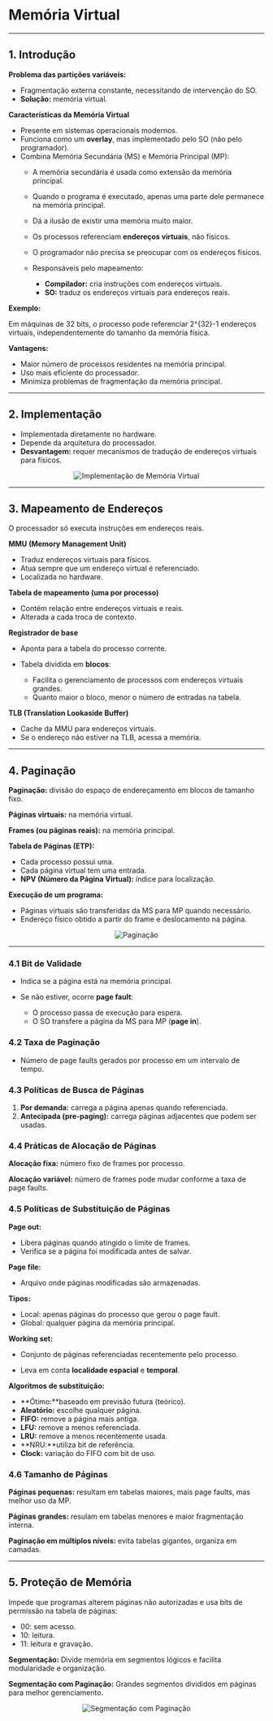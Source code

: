 # Memória Virtual

---

## 1. Introdução

**Problema das partições variáveis:**

  * Fragmentação externa constante, necessitando de intervenção do SO.
* **Solução:** memória virtual.

**Características da Memória Virtual**

- Presente em sistemas operacionais modernos.
- Funciona como um **overlay**, mas implementado pelo SO (não pelo programador).
- Combina Memória Secundária (MS) e Memória Principal (MP):
    - A memória secundária é usada como extensão da memória principal.
    - Quando o programa é executado, apenas uma parte dele permanece na memória principal.
    -  Dá a ilusão de existir uma memória muito maior.
    - Os processos referenciam **endereços virtuais**, não físicos.

    - O programador não precisa se preocupar com os endereços físicos.
    - Responsáveis pelo mapeamento:

        - **Compilador:** cria instruções com endereços virtuais.
        - **SO:** traduz os endereços virtuais para endereços reais.

**Exemplo:**

Em máquinas de 32 bits, o processo pode referenciar 2^{32}-1 endereços virtuais, independentemente do tamanho da memória física.

**Vantagens:**

  * Maior número de processos residentes na memória principal.
  * Uso mais eficiente do processador.
  * Minimiza problemas de fragmentação da memória principal.

---

## 2. Implementação

* Implementada diretamente no hardware.
* Depende da arquitetura do processador.
* **Desvantagem:** requer mecanismos de tradução de endereços virtuais para físicos.

<p align="center">
  <img src="../../../assets/pngs/25.png" alt="Implementação de Memória Virtual">
</p>

---

## 3. Mapeamento de Endereços

O processador só executa instruções em endereços reais.

**MMU (Memory Management Unit)**

  * Traduz endereços virtuais para físicos.
  * Atua sempre que um endereço virtual é referenciado.
  * Localizada no hardware.

**Tabela de mapeamento (uma por processo)**

  * Contém relação entre endereços virtuais e reais.
  * Alterada a cada troca de contexto.

**Registrador de base**

  * Aponta para a tabela do processo corrente.
* Tabela dividida em **blocos**:

  * Facilita o gerenciamento de processos com endereços virtuais grandes.
  * Quanto maior o bloco, menor o número de entradas na tabela.

**TLB (Translation Lookaside Buffer)**

  * Cache da MMU para endereços virtuais.
  * Se o endereço não estiver na TLB, acessa a memória.

---

## 4. Paginação

**Paginação:** divisão do espaço de endereçamento em blocos de tamanho fixo.

**Páginas virtuais:** na memória virtual.

**Frames (ou páginas reais):** na memória principal.

**Tabela de Páginas (ETP):**

  * Cada processo possui uma.
  * Cada página virtual tem uma entrada.
  * **NPV (Número da Página Virtual):** índice para localização.

**Execução de um programa:**

  * Páginas virtuais são transferidas da MS para MP quando necessário.
  * Endereço físico obtido a partir do frame e deslocamento na página.

<p align="center">
  <img src="../../../assets/pngs/26.png" alt="Paginação">
</p>

---

### 4.1 Bit de Validade

* Indica se a página está na memória principal.
* Se não estiver, ocorre **page fault**:

  * O processo passa de execução para espera.
  * O SO transfere a página da MS para MP (**page in**).

### 4.2 Taxa de Paginação

* Número de page faults gerados por processo em um intervalo de tempo.

### 4.3 Políticas de Busca de Páginas

1. **Por demanda:** carrega a página apenas quando referenciada.
2. **Antecipada (pre-paging):** carrega páginas adjacentes que podem ser usadas.

### 4.4 Práticas de Alocação de Páginas

**Alocação fixa:** número fixo de frames por processo.

**Alocação variável:** número de frames pode mudar conforme a taxa de page faults.

### 4.5 Políticas de Substituição de Páginas

**Page out:**
 
  * Libera páginas quando atingido o limite de frames.
  * Verifica se a página foi modificada antes de salvar.

**Page file:** 

  * Arquivo onde páginas modificadas são armazenadas.

**Tipos:**

  * Local: apenas páginas do processo que gerou o page fault.
  * Global: qualquer página da memória principal.

**Working set:** 

  * Conjunto de páginas referenciadas recentemente pelo processo.

  * Leva em conta **localidade espacial** e **temporal**.

**Algoritmos de substituição:**

  * **Ótimo:**baseado em previsão futura (teórico).
  * **Aleatório:** escolhe qualquer página.
  * **FIFO:** remove a página mais antiga.
  * **LFU:** remove a menos referenciada.
  * **LRU:** remove a menos recentemente usada.
  * **NRU:**utiliza bit de referência.
  * **Clock:** variação do FIFO com bit de uso.

### 4.6 Tamanho de Páginas

**Páginas pequenas:** resultam em tabelas maiores, mais page faults, mas melhor uso da MP.

**Páginas grandes:** resulam em tabelas menores e maior fragmentação interna.

**Paginação em múltiplos níveis:** evita tabelas gigantes, organiza em camadas.

---

## 5. Proteção de Memória

Impede que programas alterem páginas não autorizadas e usa bits de permissão na tabela de páginas:

  * 00: sem acesso.
  * 10: leitura.
  * 11: leitura e gravação.

**Segmentação:** Divide memória em segmentos lógicos e facilita modularidade e organização.

**Segmentação com Paginação:** Grandes segmentos divididos em páginas para melhor gerenciamento.

<p align="center">
  <img src="../../../assets/pngs/27.png" alt="Segmentação com Paginação">
</p>

